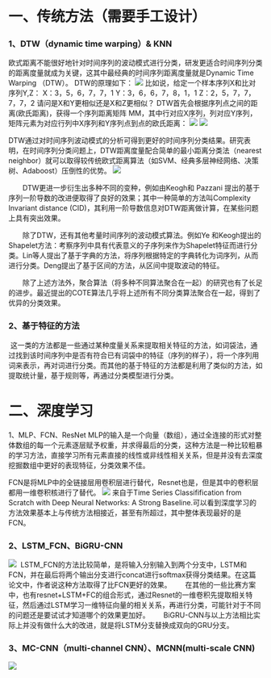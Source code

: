 # 一、传统方法（需要手工设计）

### 1、DTW（dynamic time warping）& KNN


欧式距离不能很好地针对时间序列的波动模式进行分类，研发更适合时间序列分类的距离度量就成为关键，这其中最经典的时间序列距离度量就是Dynamic Time Warping （DTW）。 DTW的原理如下：
![](https://upload-images.jianshu.io/upload_images/18339009-2985b445c86768a4.png?imageMogr2/auto-orient/strip%7CimageView2/2/w/1240)
比如说，给定一个样本序列X和比对序列Y,Z：
X：3，5，6，7，7，1
Y：3，6，6，7，8，1，1
Z：2，5，7，7，7，7，2
请问是X和Y更相似还是X和Z更相似？
DTW首先会根据序列点之间的距离(欧氏距离)，获得一个序列距离矩阵 MM，其中行对应X序列，列对应Y序列，矩阵元素为对应行列中X序列和Y序列点到点的欧氏距离：
![](https://upload-images.jianshu.io/upload_images/18339009-71a13afdeb719bc5.png?imageMogr2/auto-orient/strip%7CimageView2/2/w/1240)
![](https://upload-images.jianshu.io/upload_images/18339009-58684fed809dd5f3.png?imageMogr2/auto-orient/strip%7CimageView2/2/w/1240)

DTW通过对时间序列波动模式的分析可得到更好的时间序列分类结果。研究表明，在时间序列分类问题上，DTW距离度量配合简单的最小距离分类法（nearest neighbor）就可以取得较传统欧式距离算法（如SVM、经典多层神经网络、决策树、Adaboost）压倒性的优势。
![](https://upload-images.jianshu.io/upload_images/18339009-112ac8e373f42f12.png?imageMogr2/auto-orient/strip%7CimageView2/2/w/1240)


  DTW更进一步衍生出多种不同的变种，例如由Keogh和 Pazzani 提出的基于序列一阶导数的改进便取得了良好的效果；其中一种简单的方法叫Complexity Invariant distance (CID)，其利用一阶导数信息对DTW距离做计算，在某些问题上具有突出效果。

  除了DTW，还有其他考量时间序列的波动模式算法。例如Ye 和Keogh提出的Shapelet方法：考察序列中具有代表意义的子序列来作为Shapelet特征而进行分类。Lin等人提出了基于字典的方法，将序列根据特定的字典转化为词序列，从而进行分类。Deng提出了基于区间的方法，从区间中提取波动的特征。

  除了上述方法外，聚合算法（将多种不同算法聚合在一起）的研究也有了长足的进步。最近提出的COTE算法几乎将上述所有不同分类算法聚合在一起，得到了优异的分类效果。

### 2、基于特征的方法

 这一类的方法都是一些通过某种度量关系来提取相关特征的方法，如词袋法，通过找到该时间序列中是否有符合已有词袋中的特征（序列的样子），将一个序列用词来表示，再对词进行分类。而其他的基于特征的方法都是利用了类似的方法，如提取统计量，基于规则等，再通过分类模型进行分类。

# 二、深度学习
1、MLP、FCN、ResNet
MLP的输入是一个向量（数组），通过全连接的形式对整体数组的每一个元素逐层赋予权重，并求得最后的分类，这种方法是一种比较粗暴的学习方法，直接学习所有元素直接的线性或非线性相关关系，但是并没有去深度挖掘数组中更好的表现特征，分类效果不佳。

FCN是将MLP中的全链接层用卷积层进行替代，Resnet也是，但是其中的卷积层都用一维卷积核进行了替代。
![](https://upload-images.jianshu.io/upload_images/18339009-f34fb12ff3ad98cf.png?imageMogr2/auto-orient/strip%7CimageView2/2/w/1240)
来自于Time Series Classifification from Scratch with Deep Neural Networks: A Strong Baseline.可以看到深度学习的方法效果基本上与传统方法相接近，甚至有所超过，其中整体表现最好的是FCN。

### 2、LSTM_FCN、BiGRU-CNN
![](https://upload-images.jianshu.io/upload_images/18339009-a527e05a29e21b5e.png?imageMogr2/auto-orient/strip%7CimageView2/2/w/1240)
 LSTM_FCN的方法比较简单，是将输入分别输入到两个分支中，LSTM和FCN，并在最后将两个输出分支进行concat进行softmax获得分类结果。在这篇论文中，作者说这种方法取得了比FCN更好的效果。
      在其他的一些比赛方案中，也有resnet+LSTM+FC的组合形式，通过Resnet的一维卷积先提取相关特征，然后通过LSTM学习一维特征向量的相关关系，再进行分类，可能针对于不同的问题还是要试试才知道哪个的效果更加好。
      BiGRU-CNN与以上方法相比实际上并没有做什么大的改进，就是将LSTM分支替换成双向的GRU分支。
### 3、MC-CNN（multi-channel CNN）、MCNN(multi-scale CNN)
![](https://upload-images.jianshu.io/upload_images/18339009-6b6b01e5e121820f.png?imageMogr2/auto-orient/strip%7CimageView2/2/w/1240)









